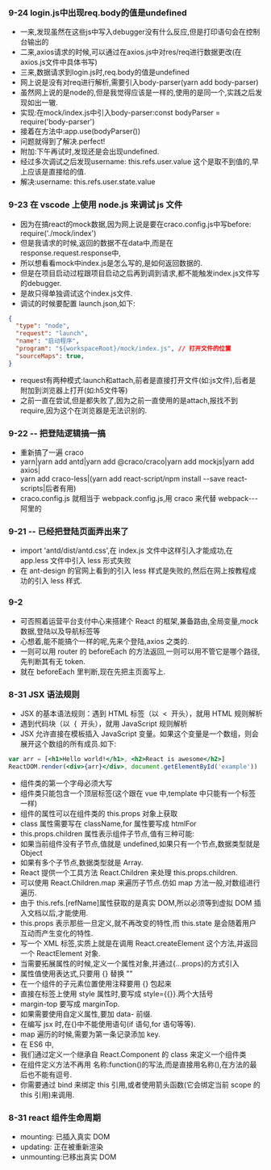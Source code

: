 ### 9-24 login.js中出现req.body的值是undefined
- 一来,发现虽然在这些js中写入debugger没有什么反应,但是打印语句会在控制台输出的
- 二来,axios请求的时候,可以通过在axios.js中对res/req进行数据更改(在axios.js文件中具体书写)
- 三来,数据请求到login.js时,req.body的值是undefined
- 网上说是没有对req进行解析,需要引入body-parser(yarn add body-parser)
- 虽然网上说的是node的,但是我觉得应该是一样的,使用的是同一个,实践之后发现如出一辙.
- 实现:在mock/index.js中引入body-parser:const bodyParser = require('body-parser')
- 接着在方法中:app.use(bodyParser())
- 问题就得到了解决.perfect!
- 附加:下午再试时,发现还是会出现undefined.
- 经过多次调试之后发现username: this.refs.user.value 这个是取不到值的,早上应该是直接给的值.
- 解决:username: this.refs.user.state.value


### 9-23 在 vscode 上使用 node.js 来调试 js 文件
- 因为在搞react的mock数据,因为网上说是要在craco.config.js中写before: require('./mock/index')
- 但是我请求的时候,返回的数据不在data中,而是在response.request.response中,
- 所以想看看mock中index.js是怎么写的,是如何返回数据的.
- 但是在项目启动过程跟项目启动之后再到调到请求,都不能触发index.js文件写的debugger.
- 是故只得单独调试这个index.js文件.
- 调试的时候要配置 launch.json,如下:

```json
{
  "type": "node",
  "request": "launch",
  "name": "启动程序",
  "program": "${workspaceRoot}/mock/index.js", // 打开文件的位置
  "sourceMaps": true,
}
```
- request有两种模式:launch和attach,前者是直接打开文件(如:js文件),后者是附加到浏览器上打开(如:h5文件等)
- 之前一直在尝试,但是都失败了,因为之前一直使用的是attach,报找不到require,因为这个在浏览器是无法识别的.
### 9-22 -- 把登陆逻辑搞一搞

- 重新搞了一遍 craco
- yarn|yarn add antd|yarn add @craco/craco|yarn add mockjs|yarn add axios|
- yarn add craco-less|(yarn add react-script/npm install --save react-scripts|后者有用)
- craco.config.js 就相当于 webpack.config.js,用 craco 来代替 webpack---阿里的

### 9-21 -- 已经把登陆页面弄出来了

- import 'antd/dist/antd.css',在 index.js 文件中这样引入才能成功,在 app.less 文件中引入 less 形式失败
- 在 ant-design 的官网上看到的引入 less 样式是失败的,然后在网上按教程成功的引入 less 样式.

### 9-2

- 可否照着运营平台支付中心来搭建个 React 的框架,兼备路由,全局变量,mock 数据,登陆以及导航标签等
- 心想着,能不能搞个一样的呢,先来个登陆,axios 之类的.
- 一则可以用 router 的 beforeEach 的方法返回,一则可以用不管它是哪个路径,先判断其有无 token.
- 就在 beforeEach 里判断,现在先把主页面写上.

### 8-31 JSX 语法规则

- JSX 的基本语法规则：遇到 HTML 标签（以  <  开头），就用 HTML 规则解析
- 遇到代码块（以  {  开头），就用 JavaScript 规则解析
- JSX 允许直接在模板插入 JavaScript 变量。如果这个变量是一个数组，则会展开这个数组的所有成员.如下:

```jsx
var arr = [<h1>Hello world!</h1>, <h2>React is awesome</h2>]
ReactDOM.render(<div>{arr}</div>, document.getElementById('example'))
```

- 组件类的第一个字母必须大写
- 组件类只能包含一个顶层标签(这个跟在 vue 中,template 中只能有一个标签一样)
- 组件的属性可以在组件类的 this.props 对象上获取
- class 属性需要写在 className,for 属性要写成 htmlFor
- this.props.children 属性表示组件子节点,值有三种可能:
- 如果当前组件没有子节点,值就是 undefined,如果只有一个节点,数据类型就是 Object
- 如果有多个子节点,数据类型就是 Array.
- React 提供一个工具方法 React.Children 来处理 this.props.children.
- 可以使用 React.Children.map 来遍历子节点.仿如 map 方法一般,对数组进行遍历.
- 由于 this.refs.[refName]属性获取的是真实 DOM,所以必须等到虚拟 DOM 插入文档以后,才能使用.
- this.props 表示那些一旦定义,就不再改变的特性,而 this.state 是会随着用户互动而产生变化的特性.
- 写一个 XML 标签,实质上就是在调用 React.createElement 这个方法,并返回一个 ReactElement 对象.
- 当需要拓展属性的时候,定义一个属性对象,并通过{...props}的方式引入
- 属性值使用表达式,只要用 {} 替换 ""
- 在一个组件的子元素位置使用注释要用 {} 包起来
- 直接在标签上使用 style 属性时,要写成 style={{}}.两个大括号
- margin-top 要写成 marginTop.
- 如果需要使用自定义属性,要加 data- 前缀.
- 在编写 jsx 时,在{}中不能使用语句(if 语句,for 语句等等).
- map 遍历的时候,需要为第一条记录添加 key.
- 在 ES6 中,
- 我们通过定义一个继承自 React.Component 的 class 来定义一个组件类
- 在组件定义方法不再用 名称:function()的写法,而是直接用名称(),在方法的最后也不能有逗号.
- 你需要通过 bind 来绑定 this 引用,或者使用箭头函数(它会绑定当前 scope 的 this 引用)来调用.

### 8-31 react 组件生命周期

- mounting: 已插入真实 DOM
- updating: 正在被重新渲染
- unmounting:已移出真实 DOM
